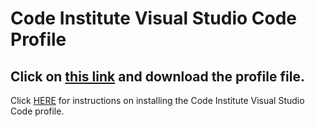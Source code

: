 # Code Institute Visual Studio Code Profile

## Click on [this link](https://github.com/mbriscoe/CI_VSCode_Profile/blob/main/Code%20Institute.code-profile) and download the profile file. ##

Click [HERE](https://github.com/Code-Institute-Org/VS-Code-Profile?tab=readme-ov-file) for instructions on installing the Code Institute Visual Studio Code profile.

